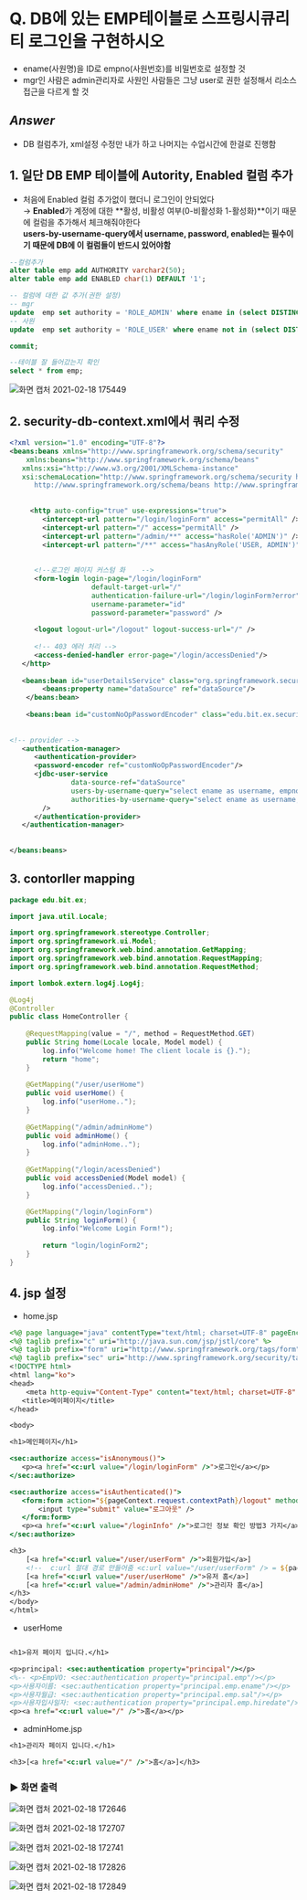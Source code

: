 # Q. DB에 있는 EMP테이블로 스프링시큐리티 로그인을 구현하시오
- ename(사원명)을 ID로 empno(사원번호)를 비밀번호로 설정할 것 
- mgr인 사람은 admin관리자로 사원인 사람들은 그냥 user로 권한 설정해서 리소스접근을 다르게 할 것

## *Answer* 
+ DB 컬럼추가, xml설정 수정만 내가 하고 나머지는 수업시간에 한걸로 진행함

## 1. 일단 DB EMP 테이블에 Autority, Enabled 컬럼 추가 
- 처음에 Enabled 컬럼 추가없이 했더니 로그인이 안되었다<br>
 → **Enabled**가 계정에 대한 **활성, 비활성 여부(0-비활성화 1-활성화)**이기 때문에 컬럼을 추가해서 체크해줘야한다 <br> **users-by-username-query에서 username, password, enabled는 필수이기 때문에 DB에 이 컬럼들이 반드시 있어야함**

```sql
--컬럼추가
alter table emp add AUTHORITY varchar2(50);
alter table emp add ENABLED char(1) DEFAULT '1';

-- 컬럼에 대한 값 추가(권한 설정)
-- mgr
update  emp set authority = 'ROLE_ADMIN' where ename in (select DISTINCT(M.ename) from emp M, emp E where M.empno = E.mgr);
-- 사원
update  emp set authority = 'ROLE_USER' where ename not in (select DISTINCT(M.ename) from emp M, emp E where M.empno = E.mgr);

commit;

--테이블 잘 들어갔는지 확인
select * from emp;
```

![화면 캡처 2021-02-18 175449](https://user-images.githubusercontent.com/74290204/108331755-6c7c5f00-7212-11eb-92a0-9b7cf423c07e.png)

## 2. security-db-context.xml에서 쿼리 수정
```xml
<?xml version="1.0" encoding="UTF-8"?>
<beans:beans xmlns="http://www.springframework.org/schema/security"
    xmlns:beans="http://www.springframework.org/schema/beans"
   xmlns:xsi="http://www.w3.org/2001/XMLSchema-instance"
   xsi:schemaLocation="http://www.springframework.org/schema/security http://www.springframework.org/schema/security/spring-security.xsd
      http://www.springframework.org/schema/beans http://www.springframework.org/schema/beans/spring-beans.xsd">
   
   
     <http auto-config="true" use-expressions="true">
        <intercept-url pattern="/login/loginForm" access="permitAll" />
        <intercept-url pattern="/" access="permitAll" />
        <intercept-url pattern="/admin/**" access="hasRole('ADMIN')" />
        <intercept-url pattern="/**" access="hasAnyRole('USER, ADMIN')" />
      
      
      <!--로그인 페이지 커스텀 화    -->
      <form-login login-page="/login/loginForm"
                    default-target-url="/"
                    authentication-failure-url="/login/loginForm?error"
                    username-parameter="id"
                    password-parameter="password" />
      
      <logout logout-url="/logout" logout-success-url="/" /> 
                
      <!-- 403 에러 처리 -->
      <access-denied-handler error-page="/login/accessDenied"/>      
   </http> 
   
   <beans:bean id="userDetailsService" class="org.springframework.security.core.userdetails.jdbc.JdbcDaoImpl">
        <beans:property name="dataSource" ref="dataSource"/>
    </beans:bean> 
   
    <beans:bean id="customNoOpPasswordEncoder" class="edu.bit.ex.security.CustomNoOpPasswordEncoder"/>
   
   
<!-- provider --> 
   <authentication-manager>
      <authentication-provider>
      <password-encoder ref="customNoOpPasswordEncoder"/>  
      <jdbc-user-service 
               data-source-ref="dataSource"
               users-by-username-query="select ename as username, empno as password, enabled from emp where ename = ?"
               authorities-by-username-query="select ename as username, authority from emp where ename = ?"
        /> 
      </authentication-provider>
   </authentication-manager>
    
    
</beans:beans>
```

## 3. contorller mapping
```java
package edu.bit.ex;

import java.util.Locale;

import org.springframework.stereotype.Controller;
import org.springframework.ui.Model;
import org.springframework.web.bind.annotation.GetMapping;
import org.springframework.web.bind.annotation.RequestMapping;
import org.springframework.web.bind.annotation.RequestMethod;

import lombok.extern.log4j.Log4j;

@Log4j
@Controller
public class HomeController {
	
	@RequestMapping(value = "/", method = RequestMethod.GET)
	public String home(Locale locale, Model model) {
		log.info("Welcome home! The client locale is {}.");
		return "home";
	}
	
	@GetMapping("/user/userHome")
	public void userHome() {
		log.info("userHome..");
	}
	
	@GetMapping("/admin/adminHome")
	public void adminHome() {
		log.info("adminHome..");
	}
	
	@GetMapping("/login/acessDenied")
	public void accessDenied(Model model) {
		log.info("accessDenied..");
	}

	@GetMapping("/login/loginForm")
	public String loginForm() {
		log.info("Welcome Login Form!");
		
		return "login/loginForm2";
	}		
}
```

## 4. jsp 설정

- home.jsp

```jsp
<%@ page language="java" contentType="text/html; charset=UTF-8" pageEncoding="UTF-8"%>
<%@ taglib prefix="c" uri="http://java.sun.com/jsp/jstl/core" %>
<%@ taglib prefix="form" uri="http://www.springframework.org/tags/form" %>
<%@ taglib prefix="sec" uri="http://www.springframework.org/security/tags" %>
<!DOCTYPE html>
<html lang="ko">
<head>
    <meta http-equiv="Content-Type" content="text/html; charset=UTF-8" />
   <title>메이페이지</title>
</head>

<body>

<h1>메인페이지</h1>

<sec:authorize access="isAnonymous()">
   <p><a href="<c:url value="/login/loginForm" />">로그인</a></p>
</sec:authorize>

<sec:authorize access="isAuthenticated()">
   <form:form action="${pageContext.request.contextPath}/logout" method="POST">
       <input type="submit" value="로그아웃" />
   </form:form>
   <p><a href="<c:url value="/loginInfo" />">로그인 정보 확인 방법3 가지</a></p>
</sec:authorize>

<h3>
    [<a href="<c:url value="/user/userForm" />">회원가입</a>]
    <!--  c:url 절대 경로 만들어줌 <c:url value="/user/userForm" /> = ${pageContext.request.contextPath}/user/userForm -->
    [<a href="<c:url value="/user/userHome" />">유저 홈</a>]
    [<a href="<c:url value="/admin/adminHome" />">관리자 홈</a>]
</h3>
</body>
</html>
```

- userHome

```jsp

<h1>유저 페이지 입니다.</h1>

<p>principal: <sec:authentication property="principal"/></p>
<%-- <p>EmpVO: <sec:authentication property="principal.emp"/></p>
<p>사용자이름: <sec:authentication property="principal.emp.ename"/></p>
<p>사용자월급: <sec:authentication property="principal.emp.sal"/></p>
<p>사용자입사일자: <sec:authentication property="principal.emp.hiredate"/></p> --%>
<p><a href="<c:url value="/" />">홈</a></p>
```

- adminHome.jsp

```jsp
<h1>관리자 페이지 입니다.</h1>

<h3>[<a href="<c:url value="/" />">홈</a>]</h3>
```

### ▶ 화면 출력
![화면 캡처 2021-02-18 172646](https://user-images.githubusercontent.com/74290204/108330973-9e40f600-7211-11eb-9c59-5e113ae00683.png)

![화면 캡처 2021-02-18 172707](https://user-images.githubusercontent.com/74290204/108330989-a305aa00-7211-11eb-8375-fd8b35d47635.png)


![화면 캡처 2021-02-18 172741](https://user-images.githubusercontent.com/74290204/108331180-d8aa9300-7211-11eb-92d7-b7a5af7bc859.png)

![화면 캡처 2021-02-18 172826](https://user-images.githubusercontent.com/74290204/108331016-aef16c00-7211-11eb-85f8-0afff2e3098a.png)

![화면 캡처 2021-02-18 172849](https://user-images.githubusercontent.com/74290204/108331040-b44eb680-7211-11eb-9a19-02b5c6b96e66.png)
